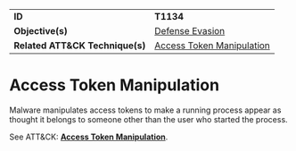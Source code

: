 |||
|---------|------------------------|
|**ID**|**T1134**|
|**Objective(s)**| [Defense Evasion](https://github.com/MAECProject/malware-behaviors/tree/master/defense-evasion)|
|**Related ATT&CK Technique(s)**|[Access Token Manipulation](https://attack.mitre.org/techniques/T1134)|


Access Token Manipulation
=========================
Malware manipulates access tokens to make a running process appear as thought it belongs to someone other than the user who started the process. 

See ATT&CK: [**Access Token Manipulation**](https://attack.mitre.org/techniques/T1134).